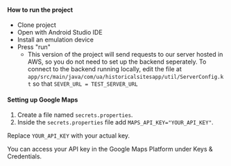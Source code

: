 #### How to run the project

- Clone project
- Open with Android Studio IDE
- Install an emulation device
- Press "run"
    - This version of the project will send requests to our server hosted in AWS, so you do not need to set up the backend seperately. To connect to the backend running locally, edit the file at `app/src/main/java/com/ua/historicalsitesapp/util/ServerConfig.kt` so that `SEVER_URL = TEST_SERVER_URL` 


#### Setting up Google Maps

1. Create a file named `secrets.properties`.
2. Inside the `secrets.properties` file add `MAPS_API_KEY="YOUR_API_KEY"`.

Replace `YOUR_API_KEY` with your actual key.

You can access your API key in the Google Maps Platform under Keys & Credentials.


